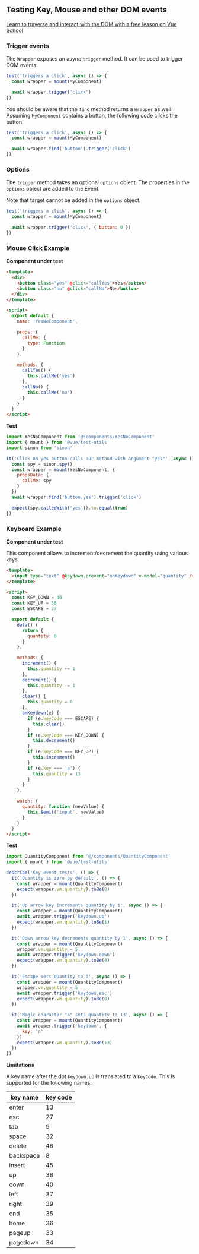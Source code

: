## Testing Key, Mouse and other DOM events

<div class="vueschool"><a href="https://vueschool.io/lessons/traversing-the-dom?friend=vuejs" target="_blank" rel="sponsored noopener" title="Learn to traverse and interact with the DOM with a free video lesson from Vue School">Learn to traverse and interact with the DOM with a free lesson on Vue School</a></div>

### Trigger events

The `Wrapper` exposes an async `trigger` method. It can be used to trigger DOM events.

```js
test('triggers a click', async () => {
  const wrapper = mount(MyComponent)

  await wrapper.trigger('click')
})
```

You should be aware that the `find` method returns a `Wrapper` as well. Assuming `MyComponent` contains a button, the following code clicks the button.

```js
test('triggers a click', async () => {
  const wrapper = mount(MyComponent)

  await wrapper.find('button').trigger('click')
})
```

### Options

The `trigger` method takes an optional `options` object. The properties in the `options` object are added to the Event.

Note that target cannot be added in the `options` object.

```js
test('triggers a click', async () => {
  const wrapper = mount(MyComponent)

  await wrapper.trigger('click', { button: 0 })
})
```

### Mouse Click Example

**Component under test**

```html
<template>
  <div>
    <button class="yes" @click="callYes">Yes</button>
    <button class="no" @click="callNo">No</button>
  </div>
</template>

<script>
  export default {
    name: 'YesNoComponent',

    props: {
      callMe: {
        type: Function
      }
    },

    methods: {
      callYes() {
        this.callMe('yes')
      },
      callNo() {
        this.callMe('no')
      }
    }
  }
</script>
```

**Test**

```js
import YesNoComponent from '@/components/YesNoComponent'
import { mount } from '@vue/test-utils'
import sinon from 'sinon'

it('Click on yes button calls our method with argument "yes"', async () => {
  const spy = sinon.spy()
  const wrapper = mount(YesNoComponent, {
    propsData: {
      callMe: spy
    }
  })
  await wrapper.find('button.yes').trigger('click')

  expect(spy.calledWith('yes')).to.equal(true)
})
```

### Keyboard Example

**Component under test**

This component allows to increment/decrement the quantity using various keys.

```html
<template>
  <input type="text" @keydown.prevent="onKeydown" v-model="quantity" />
</template>

<script>
  const KEY_DOWN = 40
  const KEY_UP = 38
  const ESCAPE = 27

  export default {
    data() {
      return {
        quantity: 0
      }
    },

    methods: {
      increment() {
        this.quantity += 1
      },
      decrement() {
        this.quantity -= 1
      },
      clear() {
        this.quantity = 0
      },
      onKeydown(e) {
        if (e.keyCode === ESCAPE) {
          this.clear()
        }
        if (e.keyCode === KEY_DOWN) {
          this.decrement()
        }
        if (e.keyCode === KEY_UP) {
          this.increment()
        }
        if (e.key === 'a') {
          this.quantity = 13
        }
      }
    },

    watch: {
      quantity: function (newValue) {
        this.$emit('input', newValue)
      }
    }
  }
</script>
```

**Test**

```js
import QuantityComponent from '@/components/QuantityComponent'
import { mount } from '@vue/test-utils'

describe('Key event tests', () => {
  it('Quantity is zero by default', () => {
    const wrapper = mount(QuantityComponent)
    expect(wrapper.vm.quantity).toBe(0)
  })

  it('Up arrow key increments quantity by 1', async () => {
    const wrapper = mount(QuantityComponent)
    await wrapper.trigger('keydown.up')
    expect(wrapper.vm.quantity).toBe(1)
  })

  it('Down arrow key decrements quantity by 1', async () => {
    const wrapper = mount(QuantityComponent)
    wrapper.vm.quantity = 5
    await wrapper.trigger('keydown.down')
    expect(wrapper.vm.quantity).toBe(4)
  })

  it('Escape sets quantity to 0', async () => {
    const wrapper = mount(QuantityComponent)
    wrapper.vm.quantity = 5
    await wrapper.trigger('keydown.esc')
    expect(wrapper.vm.quantity).toBe(0)
  })

  it('Magic character "a" sets quantity to 13', async () => {
    const wrapper = mount(QuantityComponent)
    await wrapper.trigger('keydown', {
      key: 'a'
    })
    expect(wrapper.vm.quantity).toBe(13)
  })
})
```

**Limitations**

A key name after the dot `keydown.up` is translated to a `keyCode`. This is supported for the following names:

| key name  | key code |
| --------- | -------- |
| enter     | 13       |
| esc       | 27       |
| tab       | 9        |
| space     | 32       |
| delete    | 46       |
| backspace | 8        |
| insert    | 45       |
| up        | 38       |
| down      | 40       |
| left      | 37       |
| right     | 39       |
| end       | 35       |
| home      | 36       |
| pageup    | 33       |
| pagedown  | 34       |
